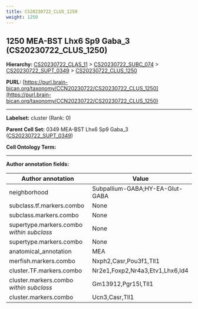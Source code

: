 ```yaml
---
title: CS20230722_CLUS_1250
weight: 1250
---
```

## 1250 MEA-BST Lhx6 Sp9 Gaba_3 (CS20230722_CLUS_1250)
<b>Hierarchy: </b>
[CS20230722_CLAS_11](../CS20230722_CLAS_11) >
[CS20230722_SUBC_074](../CS20230722_SUBC_074) >
[CS20230722_SUPT_0349](../CS20230722_SUPT_0349) >
[CS20230722_CLUS_1250](../CS20230722_CLUS_1250)

**PURL:** [https://purl.brain-bican.org/taxonomy/CCN20230722/CS20230722_CLUS_1250](https://purl.brain-bican.org/taxonomy/CCN20230722/CS20230722_CLUS_1250)

---


**Labelset:** cluster (Rank: 0)

**Parent Cell Set:** 0349 MEA-BST Lhx6 Sp9 Gaba_3 ([CS20230722_SUPT_0349](../CS20230722_SUPT_0349))



**Cell Ontology Term:** 

[MARKER GENES.]: #


---

[TRANSFERRED ANNOTATIONS.]: #


[AUTHOR ANNOTATION FIELDS.]: #


**Author annotation fields:**

| Author annotation | Value |
|-------------------|-------|
|neighborhood|Subpallium-GABA;HY-EA-Glut-GABA|
|subclass.tf.markers.combo|None|
|subclass.markers.combo|None|
|supertype.markers.combo _within subclass_|None|
|supertype.markers.combo|None|
|anatomical_annotation|MEA|
|merfish.markers.combo|Nxph2,Casr,Pou3f1,Tll1|
|cluster.TF.markers.combo|Nr2e1,Foxp2,Nr4a3,Etv1,Lhx6,Id4|
|cluster.markers.combo _within subclass_|Gm13912,Pgr15l,Tll1|
|cluster.markers.combo|Ucn3,Casr,Tll1|
